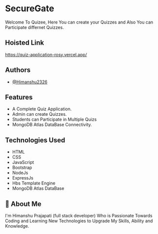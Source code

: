 
# SecureGate 
Welcome To Quizee, Here You can create your Quizzes and Also You can Participate differnet Quizzes.


## Hoisted Link

https://quiz-application-rosy.vercel.app/


## Authors

- [@Himanshu2326](https://github.com/Himanshu2326)


## Features

- A Complete Quiz Application.
- Admin can create Quizzes.
- Students can Participate in Multiple Quizs
- MongoDB Atlas DataBase Connectivity.



## Technologies Used

- HTML
- CSS
- JavaScript
- Bootstrap
- NodeJs
- ExpressJs
- Hbs Template Engine
- MongoDB Atlas DataBase
  
## 🚀 About Me
I'm Himanshu Prajapati (full stack developer) Who is Passionate Towards Coding and Learning New Technologies to Upgrade My Skills, Ability and Knowledge.
